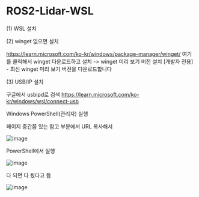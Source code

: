 # ROS2-Lidar-WSL
(1) WSL 설치

(2) winget 없으면 설치

https://learn.microsoft.com/ko-kr/windows/package-manager/winget/
여기를 클릭해서 winget 다운로드하고 설치 -> winget 미리 보기 버전 설치 [개발자 전용] - 최신 winget 미리 보기 버전을 다운로드합니다

(3) USB/IP 설치

구글에서 usbipd로 검색
https://learn.microsoft.com/ko-kr/windows/wsl/connect-usb

Windows PowerShell(관리자) 실행

페이지 중간쯤 있는 참고 부분에서 URL 복사해서

![image](https://github.com/kutmslee/ROS2-Lidar-WSL/assets/38107813/a213569b-990c-49cd-8c24-aa112199b299)

PowerShell에서 실행

![image](https://github.com/kutmslee/ROS2-Lidar-WSL/assets/38107813/fb42fd89-20a0-4b36-a146-7b46cf20bddf)

다 되면 다 됬다고 뜸

![image](https://github.com/kutmslee/ROS2-Lidar-WSL/assets/38107813/06d67213-676a-427e-91e2-cde97ef6aa86)
